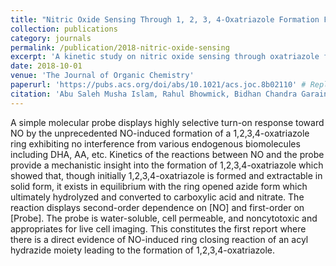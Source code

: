 ```yaml
---
title: "Nitric Oxide Sensing Through 1, 2, 3, 4-Oxatriazole Formation From Acylhydrazide: A Kinetic Study"
collection: publications
category: journals
permalink: /publication/2018-nitric-oxide-sensing
excerpt: 'A kinetic study on nitric oxide sensing through oxatriazole formation from acylhydrazide.'
date: 2018-10-01
venue: 'The Journal of Organic Chemistry'
paperurl: 'https://pubs.acs.org/doi/abs/10.1021/acs.joc.8b02110' # Replace with actual URL if available
citation: 'Abu Saleh Musha Islam, Rahul Bhowmick, Bidhan Chandra Garain, Atul Katarkar, Mahammad Ali. (2018). &quot;Nitric Oxide Sensing Through 1, 2, 3, 4-Oxatriazole Formation From Acylhydrazide: A Kinetic Study.&quot; <i>The Journal of Organic Chemistry</i>, 83(21), 13287-13295.'
---
```


A simple molecular probe displays highly selective turn-on response toward NO by the unprecedented NO-induced formation of a 1,2,3,4-oxatriazole ring exhibiting no interference from various endogenous biomolecules including DHA, AA, etc. Kinetics of the reactions between NO and the probe provide a mechanistic insight into the formation of 1,2,3,4-oxatriazole which showed that, though initially 1,2,3,4-oxatriazole is formed and extractable in solid form, it exists in equilibrium with the ring opened azide form which ultimately hydrolyzed and converted to carboxylic acid and nitrate. The reaction displays second-order dependence on [NO] and first-order on [Probe]. The probe is water-soluble, cell permeable, and noncytotoxic and appropriates for live cell imaging. This constitutes the first report where there is a direct evidence of NO-induced ring closing reaction of an acyl hydrazide moiety leading to the formation of 1,2,3,4-oxatriazole.
